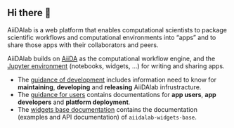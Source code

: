 ## Hi there 👋

<!--

**Here are some ideas to get you started:**

🙋‍♀️ A short introduction - what is your organization all about?
🌈 Contribution guidelines - how can the community get involved?
👩‍💻 Useful resources - where can the community find your docs? Is there anything else the community should know?
🍿 Fun facts - what does your team eat for breakfast?
🧙 Remember, you can do mighty things with the power of [Markdown](https://docs.github.com/github/writing-on-github/getting-started-with-writing-and-formatting-on-github/basic-writing-and-formatting-syntax)
-->

AiiDAlab is a web platform that enables computational scientists to package scientific workflows and computational environments into “apps” and to share those apps with their collaborators and peers.

AiiDAlab builds on [AiiDA](https://aiida.net/) as the computational workflow engine, and the [Jupyter environment](https://jupyter.org/) (notebooks, widgets, …) for writing and sharing apps.

- The [guidance of development](https://github.com/aiidalab/aiidalab/wiki) includes information need to know for **maintaining**, **developing** and **releasing** AiiDAlab infrustracture.
- The [guidance for users](https://aiidalab.readthedocs.io/en/latest/) contains documentations for **app users**, **app developers** and **platform deployment**.
- The [widgets base documentation](https://aiidalab-widgets-base.readthedocs.io/en/latest/) contains the documentation (examples and API documentation) of `aiidalab-widgets-base`.
